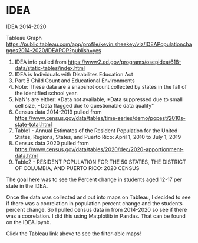 # IDEA
IDEA 2014-2020

Tableau Graph
https://public.tableau.com/app/profile/kevin.sheekey/viz/IDEAPopulationchanges2014-2020/IDEAPOP?publish=yes

1. IDEA info pulled from https://www2.ed.gov/programs/osepidea/618-data/static-tables/index.html
1. IDEA is Individuals with Disabilites Education Act
1. Part B Child Count and Educational Environments
1. Note: These data are a snapshot count collected by states in the fall of the identified school year. 
1. NaN's are either: *Data not available, *Data suppressed due to small cell size, *Data flagged due to questionable data quality"
1. Census data 2014-2019 pulled from https://www.census.gov/data/tables/time-series/demo/popest/2010s-state-total.html
1. Table1 - Annual Estimates of the Resident Population for the United States, Regions, States, and Puerto Rico: April 1, 2010 to July 1, 2019
1. Census data 2020 pulled from https://www.census.gov/data/tables/2020/dec/2020-apportionment-data.html
1. Table2 - RESIDENT POPULATION FOR THE 50 STATES, THE DISTRICT OF COLUMBIA, AND PUERTO RICO: 2020 CENSUS

The goal here was to see the Percent change in students aged 12-17 per state in the IDEA.

Once the data was collected and put into maps on Tableau, I decided to see if there was a coorelation in population percent change and the students percent change. So I pulled census data in from 2014-2020 so see if there was a coorelation. I did this using Matplotlib in Pandas. That can be found on the IDEA.ipynb.

Click the Tableau link above to see the filter-able maps!